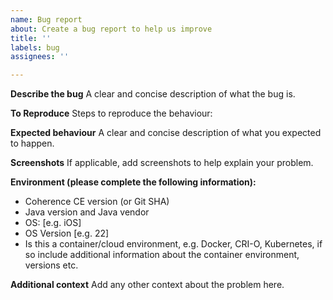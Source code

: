 ```yaml
---
name: Bug report
about: Create a bug report to help us improve
title: ''
labels: bug
assignees: ''

---
```


**Describe the bug**
A clear and concise description of what the bug is.

**To Reproduce**
Steps to reproduce the behaviour:

**Expected behaviour**
A clear and concise description of what you expected to happen.

**Screenshots**
If applicable, add screenshots to help explain your problem.

**Environment (please complete the following information):**
 - Coherence CE version (or Git SHA)
 - Java version and Java vendor
 - OS: [e.g. iOS]
 - OS Version [e.g. 22]
 - Is this a container/cloud environment, e.g. Docker, CRI-O, Kubernetes, if so include additional information about the container environment, versions etc.

**Additional context**
Add any other context about the problem here.

